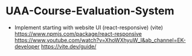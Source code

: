 # UAA-Course-Evaluation-System
- Implement starting with website UI (react-responsive) (vite)
  https://www.npmjs.com/package/react-responsive
  https://www.youtube.com/watch?v=XhoWXhyuW_I&ab_channel=EK-developer
  https://vite.dev/guide/
